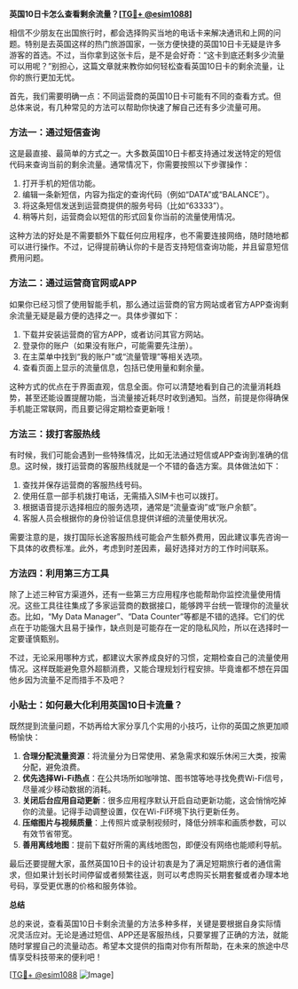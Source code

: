 **英国10日卡怎么查看剩余流量？[[TG💪+ @esim1088](https://t.me/s/esim1088)]**

相信不少朋友在出国旅行时，都会选择购买当地的电话卡来解决通讯和上网的问题。特别是去英国这样的热门旅游国家，一张方便快捷的英国10日卡无疑是许多游客的首选。不过，当你拿到这张卡后，是不是会好奇：“这卡到底还剩多少流量可以用呢？”别担心，这篇文章就来教你如何轻松查看英国10日卡的剩余流量，让你的旅行更加无忧。

首先，我们需要明确一点：不同运营商的英国10日卡可能有不同的查看方式。但总体来说，有几种常见的方法可以帮助你快速了解自己还有多少流量可用。

### 方法一：通过短信查询

这是最直接、最简单的方式之一。大多数英国10日卡都支持通过发送特定的短信代码来查询当前的剩余流量。通常情况下，你需要按照以下步骤操作：

1. 打开手机的短信功能。
2. 编辑一条新短信，内容为指定的查询代码（例如“DATA”或“BALANCE”）。
3. 将这条短信发送到运营商提供的服务号码（比如“63333”）。
4. 稍等片刻，运营商会以短信的形式回复你当前的流量使用情况。

这种方法的好处是不需要额外下载任何应用程序，也不需要连接网络，随时随地都可以进行操作。不过，记得提前确认你的卡是否支持短信查询功能，并且留意短信费用问题。

### 方法二：通过运营商官网或APP

如果你已经习惯了使用智能手机，那么通过运营商的官方网站或者官方APP查询剩余流量无疑是最方便的选择之一。具体步骤如下：

1. 下载并安装运营商的官方APP，或者访问其官方网站。
2. 登录你的账户（如果没有账户，可能需要先注册）。
3. 在主菜单中找到“我的账户”或“流量管理”等相关选项。
4. 查看页面上显示的流量信息，包括已使用量和剩余量。

这种方式的优点在于界面直观，信息全面。你可以清楚地看到自己的流量消耗趋势，甚至还能设置提醒功能，当流量接近耗尽时收到通知。当然，前提是你得确保手机能正常联网，而且要记得定期检查更新哦！

### 方法三：拨打客服热线

有时候，我们可能会遇到一些特殊情况，比如无法通过短信或APP查询到准确的信息。这时候，拨打运营商的客服热线就是一个不错的备选方案。具体做法如下：

1. 查找并保存运营商的客服热线号码。
2. 使用任意一部手机拨打电话，无需插入SIM卡也可以拨打。
3. 根据语音提示选择相应的服务选项，通常是“流量查询”或“账户余额”。
4. 客服人员会根据你的身份验证信息提供详细的流量使用状况。

需要注意的是，拨打国际长途客服热线可能会产生额外费用，因此建议事先咨询一下具体的收费标准。此外，考虑到时差因素，最好选择对方的工作时间联系。

### 方法四：利用第三方工具

除了上述三种官方渠道外，还有一些第三方应用程序也能帮助你监控流量使用情况。这些工具往往集成了多家运营商的数据接口，能够跨平台统一管理你的流量状态。比如，“My Data Manager”、“Data Counter”等都是不错的选择。它们的优点在于功能强大且易于操作，缺点则是可能存在一定的隐私风险，所以在选择时一定要谨慎甄别。

不过，无论采用哪种方式，都建议大家养成良好的习惯，定期检查自己的流量使用情况。这样既能避免意外超额消费，又能合理规划行程安排。毕竟谁都不想在异国他乡因为流量不足而措手不及吧？

### 小贴士：如何最大化利用英国10日卡流量？

既然提到流量问题，不妨再给大家分享几个实用的小技巧，让你的英国之旅更加顺畅愉快：

1. **合理分配流量资源**：将流量分为日常使用、紧急需求和娱乐休闲三大类，按需分配，避免浪费。
2. **优先选择Wi-Fi热点**：在公共场所如咖啡馆、图书馆等地寻找免费Wi-Fi信号，尽量减少移动数据的消耗。
3. **关闭后台应用自动更新**：很多应用程序默认开启自动更新功能，这会悄悄吃掉你的流量。记得手动调整设置，仅在Wi-Fi环境下执行更新任务。
4. **压缩图片与视频质量**：上传照片或录制视频时，降低分辨率和画质参数，可以有效节省带宽。
5. **善用离线地图**：提前下载好所需的离线地图包，即便没有网络也能顺利导航。

最后还要提醒大家，虽然英国10日卡的设计初衷是为了满足短期旅行者的通信需求，但如果计划长时间停留或者频繁往返，则可以考虑购买长期套餐或者办理本地号码，享受更优惠的价格和服务体验。

**总结**

总的来说，查看英国10日卡剩余流量的方法多种多样，关键是要根据自身实际情况灵活应对。无论是通过短信、APP还是客服热线，只要掌握了正确的方法，就能随时掌握自己的流量动态。希望本文提供的指南对你有所帮助，在未来的旅途中尽情享受科技带来的便利吧！

[[TG💪+ @esim1088](https://t.me/s/esim1088) ![Image](https://i.postimg.cc/4NQfJmqS/Snipaste-2025-05-13-00-14-12.png)]